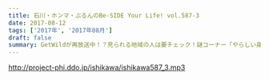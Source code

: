```yaml
---
title: 石川・ホンマ・ぶるんのBe-SIDE Your Life! vol.587-3
date: 2017-08-12
tags: ['2017年', '2017年08月']
draft: false
summary: GetWildが再放送中！？見られる地域の人は要チェック！謎コーナー「やらしい身体してんな」も詰め込んでいます。MIURA
---
```


http://project-phi.ddo.jp/ishikawa/ishikawa587_3.mp3
